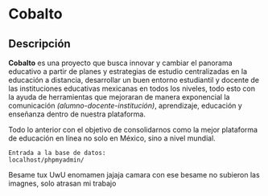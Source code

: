 # Cobalto

## Descripción
**Cobalto** es una proyecto que busca innovar y cambiar el panorama educativo a partir de planes y estrategias de estudio centralizadas en la educación a distancia, desarrollar un buen entorno estudiantil y docente de las instituciones educativas mexicanas en todos los niveles, todo esto con la ayuda de herramientas que mejoraran de manera exponencial la comunicación *(alumno-docente-institución)*, aprendizaje, educación y enseñanza dentro de nuestra plataforma.

Todo lo anterior con el objetivo de consolidarnos como la mejor plataforma de educación en línea no solo en México, sino a nivel mundial.

```
Entrada a la base de datos:
localhost/phpmyadmin/
```

Besame tux UwU
enomamen jajaja
camara con ese besame
no subieron las imagnes, solo atrasan mi trabajo 
